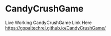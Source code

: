 # CandyCrushGame

Live Working CandyCrushGame Link Here
  https://gopaltechrel.github.io/CandyCrushGame/
